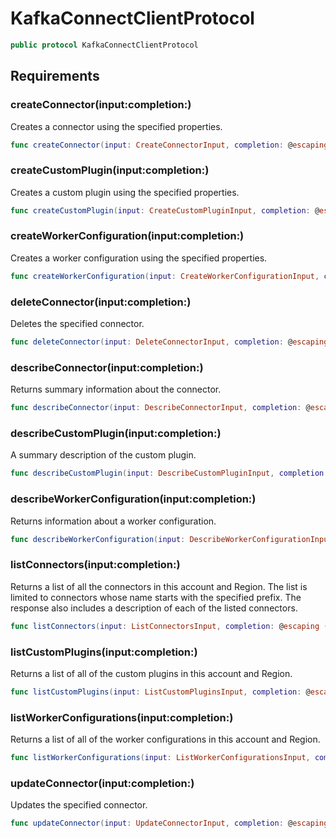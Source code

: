 # KafkaConnectClientProtocol

``` swift
public protocol KafkaConnectClientProtocol 
```

## Requirements

### createConnector(input:completion:)

Creates a connector using the specified properties.

``` swift
func createConnector(input: CreateConnectorInput, completion: @escaping (ClientRuntime.SdkResult<CreateConnectorOutputResponse, CreateConnectorOutputError>) -> Void)
```

### createCustomPlugin(input:completion:)

Creates a custom plugin using the specified properties.

``` swift
func createCustomPlugin(input: CreateCustomPluginInput, completion: @escaping (ClientRuntime.SdkResult<CreateCustomPluginOutputResponse, CreateCustomPluginOutputError>) -> Void)
```

### createWorkerConfiguration(input:completion:)

Creates a worker configuration using the specified properties.

``` swift
func createWorkerConfiguration(input: CreateWorkerConfigurationInput, completion: @escaping (ClientRuntime.SdkResult<CreateWorkerConfigurationOutputResponse, CreateWorkerConfigurationOutputError>) -> Void)
```

### deleteConnector(input:completion:)

Deletes the specified connector.

``` swift
func deleteConnector(input: DeleteConnectorInput, completion: @escaping (ClientRuntime.SdkResult<DeleteConnectorOutputResponse, DeleteConnectorOutputError>) -> Void)
```

### describeConnector(input:completion:)

Returns summary information about the connector.

``` swift
func describeConnector(input: DescribeConnectorInput, completion: @escaping (ClientRuntime.SdkResult<DescribeConnectorOutputResponse, DescribeConnectorOutputError>) -> Void)
```

### describeCustomPlugin(input:completion:)

A summary description of the custom plugin.

``` swift
func describeCustomPlugin(input: DescribeCustomPluginInput, completion: @escaping (ClientRuntime.SdkResult<DescribeCustomPluginOutputResponse, DescribeCustomPluginOutputError>) -> Void)
```

### describeWorkerConfiguration(input:completion:)

Returns information about a worker configuration.

``` swift
func describeWorkerConfiguration(input: DescribeWorkerConfigurationInput, completion: @escaping (ClientRuntime.SdkResult<DescribeWorkerConfigurationOutputResponse, DescribeWorkerConfigurationOutputError>) -> Void)
```

### listConnectors(input:completion:)

Returns a list of all the connectors in this account and Region. The list is limited to connectors whose name starts with the specified prefix. The response also includes a description of each of the listed connectors.

``` swift
func listConnectors(input: ListConnectorsInput, completion: @escaping (ClientRuntime.SdkResult<ListConnectorsOutputResponse, ListConnectorsOutputError>) -> Void)
```

### listCustomPlugins(input:completion:)

Returns a list of all of the custom plugins in this account and Region.

``` swift
func listCustomPlugins(input: ListCustomPluginsInput, completion: @escaping (ClientRuntime.SdkResult<ListCustomPluginsOutputResponse, ListCustomPluginsOutputError>) -> Void)
```

### listWorkerConfigurations(input:completion:)

Returns a list of all of the worker configurations in this account and Region.

``` swift
func listWorkerConfigurations(input: ListWorkerConfigurationsInput, completion: @escaping (ClientRuntime.SdkResult<ListWorkerConfigurationsOutputResponse, ListWorkerConfigurationsOutputError>) -> Void)
```

### updateConnector(input:completion:)

Updates the specified connector.

``` swift
func updateConnector(input: UpdateConnectorInput, completion: @escaping (ClientRuntime.SdkResult<UpdateConnectorOutputResponse, UpdateConnectorOutputError>) -> Void)
```

